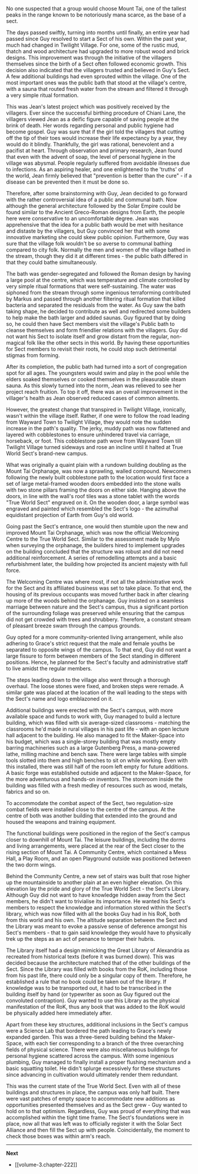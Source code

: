 
No one suspected that a group would choose Mount Tai, one of the tallest peaks in the range known to be notoriously mana scarce, as the base of a sect.

The days passed swiftly, turning into months until finally, an entire year had passed since Guy resolved to start a Sect of his own. Within the past year, much had changed in Twilight Village. For one, some of the rustic mud, thatch and wood architecture had upgraded to more robust wood and brick designs. This improvement was through the initiative of the villagers themselves since the birth of a Sect often followed economic growth. This decision also indicated that the villagers trusted and believed in Guy's Sect. A few additional buildings had even sprouted within the village. One of the most important ones was the public bath that stood at the village's centre, with a sauna that routed fresh water from the stream and filtered it through a very simple ritual formation. 

This was Jean's latest project which was positively received by the villagers. Ever since the successful birthing procedure of Chiani Lane, the villagers viewed Jean as a deific figure capable of saving people at the brink of death. Her words regarding personal and public hygiene had become gospel. Guy was sure that if the girl told the villagers that cutting off the tip of their toes would increase their life expectancy by a year, they would do it blindly. Thankfully, the girl was rational, benevolent and a pacifist at heart. Through observation and primary research, Jean found that even with the advent of soap, the level of personal hygiene in the village was abysmal. People regularly suffered from avoidable illnesses due to infections. As an aspiring healer, and one enlightened to the 'truths' of the world, Jean firmly believed that "prevention is better than the cure" - if a disease can be prevented then it must be done so.

Therefore, after some brainstorming with Guy, Jean decided to go forward with the rather controversial idea of a public and communal bath. Now although the general architecture followed by the Solar Empire could be found similar to the Ancient Greco-Roman designs from Earth, the people here were conservative to an uncomfortable degree. Jean was apprehensive that the idea for a public bath would be met with hesitance and distaste by the villagers, but Guy convinced her that with some innovative marketing she could skew public opinion. Furthermore, Guy was sure that the village folk wouldn't be so averse to communal bathing compared to city folk. Normally the men and women of the village bathed in the stream, though they did it at different times - the public bath differed in that they could bathe simultaneously.

The bath was gender-segregated and followed the Roman design by having a large pool at the centre, which was temperature and climate controlled by very simple ritual formations that were self-sustaining. The water was siphoned from the stream through some ingenious terraforming contributed by Markus and passed through another filtering ritual formation that killed bacteria and separated the residuals from the water. As Guy saw the bath taking shape, he decided to contribute as well and redirected some builders to help make the bath larger and added saunas. Guy figured that by doing so, he could then have Sect members visit the village's Public bath to cleanse themselves and form friendlier relations with the villagers. Guy did not want his Sect to isolate itself and grow distant from the regular, non-magical folk like the other sects in this world. By having these opportunities for Sect members to revisit their roots, he could stop such detrimental stigmas from forming.

After its completion, the public bath had turned into a sort of congregation spot for all ages. The youngsters would swim and play in the pool while the elders soaked themselves or cooked themselves in the pleasurable steam sauna. As this slowly turned into the norm, Jean was relieved to see her project reach fruition. To top it off, there was an overall improvement in the villager's health as Jean observed reduced cases of common ailments.

However, the greatest change that transpired in Twilight Village, ironically, wasn't within the village itself. Rather, if one were to follow the road leading from Wayward Town to Twilight Village, they would note the sudden increase in the path's quality. The jerky, muddy path was now flattened and layered with cobblestones to ensure unhindered travel via carriage, horseback, or foot. This cobblestone path wove from Wayward Town till Twilight Village turned sideways and rose an incline until it halted at True World Sect's brand-new campus.

What was originally a quaint plain with a rundown building doubling as the Mount Tai Orphanage, was now a sprawling, walled compound. Newcomers following the newly built cobblestone path to the location would first face a set of large metal-framed wooden doors embedded into the stone walls with two stone pillars framing the doors on either side. Hanging above the doors, in line with the wall's roof tiles was a stone tablet with the words "True World Sect" engraved on it. On the wooden door, a large symbol was engraved and painted which resembled the Sect's logo - the azimuthal equidistant projection of Earth from Guy's old world.

Going past the Sect's entrance, one would then stumble upon the new and improved Mount Tai Orphanage, which was now the official Welcoming Centre to the True World Sect. Similar to the assessment made by Mylo when surveying the orphanage, the builders hired to implement upgrades on the building concluded that the structure was robust and did not need additional reinforcement. A series of remodelling attempts and a basic refurbishment later, the building how projected its ancient majesty with full force.

The Welcoming Centre was where most, if not all the administrative work for the Sect and its affiliated business was set to take place. To that end, the housing of its previous occupants was moved further back in after clearing up more of the woods behind the orphanage. Guy insisted on a seamless marriage between nature and the Sect's campus, thus a significant portion of the surrounding foliage was preserved while ensuring that the campus did not get crowded with trees and shrubbery. Therefore, a constant stream of pleasant breeze swam through the campus grounds.

Guy opted for a more community-oriented living arrangement, while also adhering to Grace's strict request that the male and female youths be separated to opposite wings of the campus. To that end, Guy did not want a large fissure to form between members of the Sect standing in different positions. Hence, he planned for the Sect's faculty and administrative staff to live amidst the regular members.

The steps leading down to the village also went through a thorough overhaul. The loose stones were fixed, and broken steps were remade. A similar gate was placed at the location of the wall leading to the steps with the Sect's name and logo emblazoned on it.

Additional buildings were erected with the Sect's campus, with more available space and funds to work with, Guy managed to build a lecture building, which was filled with six average-sized classrooms - matching the classrooms he'd made in rural villages in his past life - with an open lecture hall adjacent to the building. He also managed to fit the Maker-Space into his budget, which was a single-storey building that was mostly empty barring machineries such as a large Gutenberg Press, a mana-powered lathe, milling machine and bench saw. There were large tables with simple tools slotted into them and high benches to sit on while working. Even with this installed, there was still half of the room left empty for future additions. A basic forge was established outside and adjacent to the Maker-Space, for the more adventurous and hands-on inventors. The storeroom inside the building was filled with a fresh medley of resources such as wood, metals, fabrics and so on.

To accommodate the combat aspect of the Sect, two regulation-size combat fields were installed close to the centre of the campus. At the centre of both was another building that extended into the ground and housed the weapons and training equipment.

The functional buildings were positioned in the region of the Sect's campus closer to downhill of Mount Tai. The leisure buildings, including the dorms and living arrangements, were placed at the rear of the Sect closer to the rising section of Mount Tai. A Community Centre, which contained a Mess Hall, a Play Room, and an open Playground outside was positioned between the two dorm wings.

Behind the Community Centre, a new set of stairs was built that rose higher up the mountainside to another plain at an even higher elevation. On this elevation lay the pride and glory of the True World Sect - the Sect's Library. Although Guy did not want to have knowledge hidden away from the Sect members, he didn't want to trivialise its importance. He wanted his Sect's members to respect the knowledge and information stored within the Sect's library, which was now filled with all the books Guy had in his RoK, both from this world and his own. The altitude separation between the Sect and the Library was meant to evoke a passive sense of deference amongst his Sect's members - that to gain said knowledge they would have to physically trek up the steps as an act of penance to temper their hubris.

The Library itself had a design mimicking the Great Library of Alexandria as recreated from historical texts (before it was burned down). This was decided because the architecture matched that of the other buildings of the Sect. Since the Library was filled with books from the RoK, including those from his past life, there could only be a singular copy of them. Therefore, he established a rule that no book could be taken out of the library. If knowledge was to be transported out, it had to be transcribed in the building itself by hand (or typewriter as soon as Guy figured out the convoluted contraption). Guy wanted to use this Library as the physical manifestation of the RoK, thus any book that was added to the RoK would be physically added here immediately after.

Apart from these key structures, additional inclusions in the Sect's campus were a Science Lab that bordered the path leading to Grace's newly expanded garden. This was a three-tiered building behind the Maker-Space, with each tier corresponding to a branch of the three overarching fields of physical science. There were also miscellaneous buildings for personal hygiene scattered across the campus. With some ingenious plumbing, Guy managed to finally install a proper flushing mechanism and a basic squatting toilet. He didn't splurge excessively for these structures since advancing in cultivation would ultimately render them redundant.

This was the current state of the True World Sect. Even with all of these buildings and structures in place, the campus was only half built. There were vast patches of empty space to accommodate new additions as opportunities presented themselves and as the Sect grew - Guy wanted to hold on to that optimism. Regardless, Guy was proud of everything that was accomplished within the tight time frame. The Sect's foundations were in place, now all that was left was to officially register it with the Solar Sect Alliance and then fill the Sect up with people. Coincidentally, the moment to check those boxes was within arm's reach.

____

**Next**
* [[volume-3.chapter-222]]